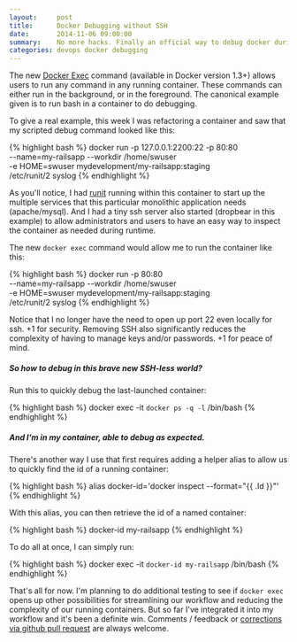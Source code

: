 ```yaml
---
layout:     post
title:      Docker Debugging without SSH
date:       2014-11-06 09:00:00
summary:    No more hacks. Finally an official way to debug docker during development or production.
categories: devops docker debugging
---
```


The new [Docker Exec](https://docs.docker.com/reference/commandline/cli/#exec) command (available in Docker version 1.3+) allows users to run any command in any running container. These commands can either run in the background, or in the foreground. The canonical example given is to run bash in a container to do debugging. 

To give a real example, this week I was refactoring a container and saw that my scripted debug command looked like this:

{% highlight bash %}
docker run -p 127.0.0.1:2200:22 -p 80:80 \
  --name=my-railsapp --workdir /home/swuser \
  -e HOME=swuser mydevelopment/my-railsapp:staging \
  /etc/runit/2 syslog
{% endhighlight %}

As you'll notice, I had [runit](http://smarden.org/runit/) running within this container to start up the multiple services that this particular monolithic application needs (apache/mysql). And I had a tiny ssh server also started (dropbear in this example) to allow administrators and users to have an easy way to inspect the container as needed during runtime.

The new `docker exec` command would allow me to run the container like this:

{% highlight bash %}
docker run -p 80:80 \
  --name=my-railsapp --workdir /home/swuser \
  -e HOME=swuser mydevelopment/my-railsapp:staging \
  /etc/runit/2 syslog
{% endhighlight %}

Notice that I no longer have the need to open up port 22 even locally for ssh. +1 for security. 
Removing SSH also significantly reduces the complexity of having to manage keys and/or passwords. +1 for peace of mind.

##### So how to debug in this brave new SSH-less world?

Run this to quickly debug the last-launched container:

{% highlight bash %}
docker exec -it `docker ps -q -l` /bin/bash
{% endhighlight %}

##### And I'm in my container, able to debug as expected. 

There's another way I use that first requires adding a helper alias to allow us to quickly find the id of a running container:

{% highlight bash %}
alias docker-id='docker inspect --format="{{ .Id }}"'
{% endhighlight %}

With this alias, you can then retrieve the id of a named container:

{% highlight bash %}
docker-id my-railsapp
{% endhighlight %}

To do all at once, I can simply run:

{% highlight bash %}
docker exec -it `docker-id my-railsapp` /bin/bash
{% endhighlight %}

That's all for now. I'm planning to do additional testing to see if `docker exec` opens up other possibilities for streamlining our workflow and reducing the complexity of our running containers. But so far I've integrated it into my workflow and it's been a definite win. Comments / feedback or [corrections via github pull request](https://github.com/VentureUnknown/ventureunknown.github.io/blob/master/_posts/2014-11-06-docker-exec-devops-and-debugging.md) are always welcome.
